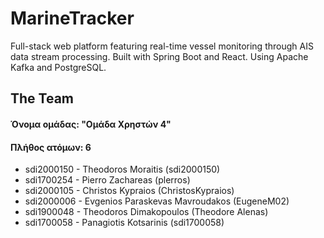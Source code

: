 # MarineTracker
Full-stack web platform featuring real-time vessel monitoring through AIS data stream processing. Built with Spring Boot and React. Using Apache Kafka and PostgreSQL.

## The Team 
#### Όνομα ομάδας: "Ομάδα Χρηστών 4"
#### Πλήθος ατόμων: 6
- sdi2000150 - Theodoros Moraitis (sdi2000150)
- sdi1700254 - Pierro Zachareas (plerros)
- sdi2000105 - Christos Kypraios (ChristosKypraios)
- sdi2000006 - Evgenios Paraskevas Mavroudakos (EugeneM02)
- sdi1900048 - Theodoros Dimakopoulos (Theodore Alenas)
- sdi1700058 - Panagiotis Kotsarinis (sdi1700058)
